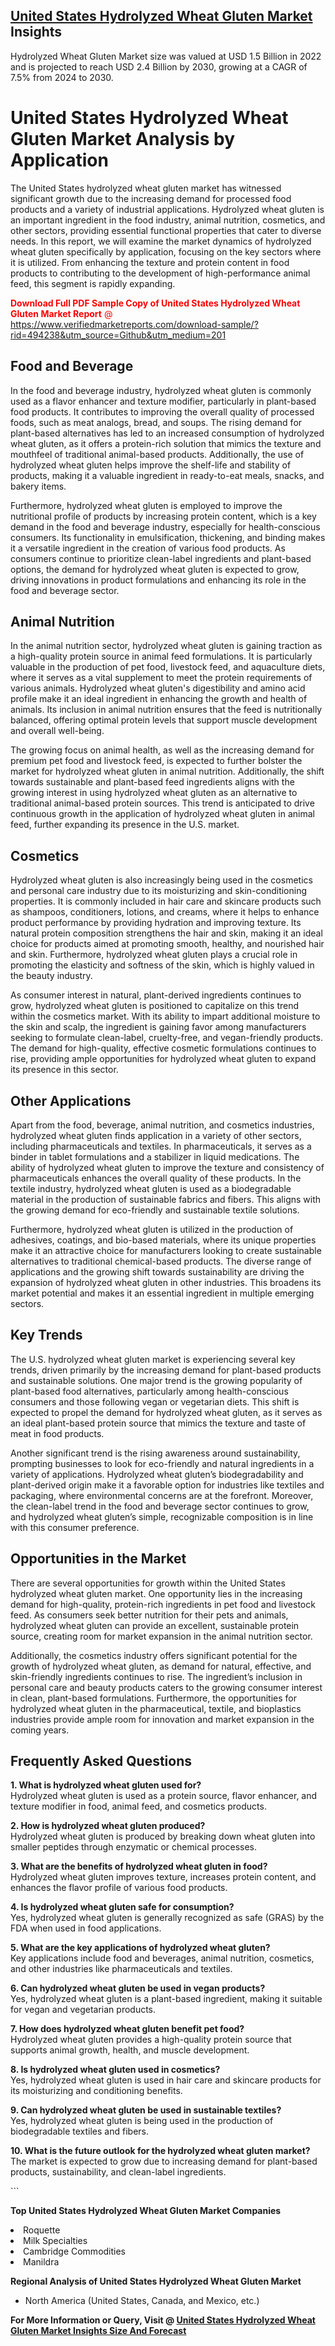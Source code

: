 <h2><a href="https://www.verifiedmarketreports.com/download-sample/?rid=494238&amp;utm_source=Github&amp;utm_medium=201" target="_blank">United States Hydrolyzed Wheat Gluten Market</a> Insights</h2><p>Hydrolyzed Wheat Gluten Market size was valued at USD 1.5 Billion in 2022 and is projected to reach USD 2.4 Billion by 2030, growing at a CAGR of 7.5% from 2024 to 2030.</p><p><h1>United States Hydrolyzed Wheat Gluten Market Analysis by Application</h1><p>The United States hydrolyzed wheat gluten market has witnessed significant growth due to the increasing demand for processed food products and a variety of industrial applications. Hydrolyzed wheat gluten is an important ingredient in the food industry, animal nutrition, cosmetics, and other sectors, providing essential functional properties that cater to diverse needs. In this report, we will examine the market dynamics of hydrolyzed wheat gluten specifically by application, focusing on the key sectors where it is utilized. From enhancing the texture and protein content in food products to contributing to the development of high-performance animal feed, this segment is rapidly expanding. <p><span class=""><span style="color: #ff0000;"><strong>Download Full PDF Sample Copy of United States Hydrolyzed Wheat Gluten Market Report</strong> @ </span><a href="https://www.verifiedmarketreports.com/download-sample/?rid=494238&amp;utm_source=Github&amp;utm_medium=201" target="_blank">https://www.verifiedmarketreports.com/download-sample/?rid=494238&amp;utm_source=Github&amp;utm_medium=201</a></span></p></p><h2>Food and Beverage</h2><p>In the food and beverage industry, hydrolyzed wheat gluten is commonly used as a flavor enhancer and texture modifier, particularly in plant-based food products. It contributes to improving the overall quality of processed foods, such as meat analogs, bread, and soups. The rising demand for plant-based alternatives has led to an increased consumption of hydrolyzed wheat gluten, as it offers a protein-rich solution that mimics the texture and mouthfeel of traditional animal-based products. Additionally, the use of hydrolyzed wheat gluten helps improve the shelf-life and stability of products, making it a valuable ingredient in ready-to-eat meals, snacks, and bakery items.</p><p>Furthermore, hydrolyzed wheat gluten is employed to improve the nutritional profile of products by increasing protein content, which is a key demand in the food and beverage industry, especially for health-conscious consumers. Its functionality in emulsification, thickening, and binding makes it a versatile ingredient in the creation of various food products. As consumers continue to prioritize clean-label ingredients and plant-based options, the demand for hydrolyzed wheat gluten is expected to grow, driving innovations in product formulations and enhancing its role in the food and beverage sector.</p><h2>Animal Nutrition</h2><p>In the animal nutrition sector, hydrolyzed wheat gluten is gaining traction as a high-quality protein source in animal feed formulations. It is particularly valuable in the production of pet food, livestock feed, and aquaculture diets, where it serves as a vital supplement to meet the protein requirements of various animals. Hydrolyzed wheat gluten's digestibility and amino acid profile make it an ideal ingredient in enhancing the growth and health of animals. Its inclusion in animal nutrition ensures that the feed is nutritionally balanced, offering optimal protein levels that support muscle development and overall well-being.</p><p>The growing focus on animal health, as well as the increasing demand for premium pet food and livestock feed, is expected to further bolster the market for hydrolyzed wheat gluten in animal nutrition. Additionally, the shift towards sustainable and plant-based feed ingredients aligns with the growing interest in using hydrolyzed wheat gluten as an alternative to traditional animal-based protein sources. This trend is anticipated to drive continuous growth in the application of hydrolyzed wheat gluten in animal feed, further expanding its presence in the U.S. market.</p><h2>Cosmetics</h2><p>Hydrolyzed wheat gluten is also increasingly being used in the cosmetics and personal care industry due to its moisturizing and skin-conditioning properties. It is commonly included in hair care and skincare products such as shampoos, conditioners, lotions, and creams, where it helps to enhance product performance by providing hydration and improving texture. Its natural protein composition strengthens the hair and skin, making it an ideal choice for products aimed at promoting smooth, healthy, and nourished hair and skin. Furthermore, hydrolyzed wheat gluten plays a crucial role in promoting the elasticity and softness of the skin, which is highly valued in the beauty industry.</p><p>As consumer interest in natural, plant-derived ingredients continues to grow, hydrolyzed wheat gluten is positioned to capitalize on this trend within the cosmetics market. With its ability to impart additional moisture to the skin and scalp, the ingredient is gaining favor among manufacturers seeking to formulate clean-label, cruelty-free, and vegan-friendly products. The demand for high-quality, effective cosmetic formulations continues to rise, providing ample opportunities for hydrolyzed wheat gluten to expand its presence in this sector.</p><h2>Other Applications</h2><p>Apart from the food, beverage, animal nutrition, and cosmetics industries, hydrolyzed wheat gluten finds application in a variety of other sectors, including pharmaceuticals and textiles. In pharmaceuticals, it serves as a binder in tablet formulations and a stabilizer in liquid medications. The ability of hydrolyzed wheat gluten to improve the texture and consistency of pharmaceuticals enhances the overall quality of these products. In the textile industry, hydrolyzed wheat gluten is used as a biodegradable material in the production of sustainable fabrics and fibers. This aligns with the growing demand for eco-friendly and sustainable textile solutions.</p><p>Furthermore, hydrolyzed wheat gluten is utilized in the production of adhesives, coatings, and bio-based materials, where its unique properties make it an attractive choice for manufacturers looking to create sustainable alternatives to traditional chemical-based products. The diverse range of applications and the growing shift towards sustainability are driving the expansion of hydrolyzed wheat gluten in other industries. This broadens its market potential and makes it an essential ingredient in multiple emerging sectors.</p><h2>Key Trends</h2><p>The U.S. hydrolyzed wheat gluten market is experiencing several key trends, driven primarily by the increasing demand for plant-based products and sustainable solutions. One major trend is the growing popularity of plant-based food alternatives, particularly among health-conscious consumers and those following vegan or vegetarian diets. This shift is expected to propel the demand for hydrolyzed wheat gluten, as it serves as an ideal plant-based protein source that mimics the texture and taste of meat in food products.</p><p>Another significant trend is the rising awareness around sustainability, prompting businesses to look for eco-friendly and natural ingredients in a variety of applications. Hydrolyzed wheat gluten’s biodegradability and plant-derived origin make it a favorable option for industries like textiles and packaging, where environmental concerns are at the forefront. Moreover, the clean-label trend in the food and beverage sector continues to grow, and hydrolyzed wheat gluten’s simple, recognizable composition is in line with this consumer preference.</p><h2>Opportunities in the Market</h2><p>There are several opportunities for growth within the United States hydrolyzed wheat gluten market. One opportunity lies in the increasing demand for high-quality, protein-rich ingredients in pet food and livestock feed. As consumers seek better nutrition for their pets and animals, hydrolyzed wheat gluten can provide an excellent, sustainable protein source, creating room for market expansion in the animal nutrition sector.</p><p>Additionally, the cosmetics industry offers significant potential for the growth of hydrolyzed wheat gluten, as demand for natural, effective, and skin-friendly ingredients continues to rise. The ingredient’s inclusion in personal care and beauty products caters to the growing consumer interest in clean, plant-based formulations. Furthermore, the opportunities for hydrolyzed wheat gluten in the pharmaceutical, textile, and bioplastics industries provide ample room for innovation and market expansion in the coming years.</p><h2>Frequently Asked Questions</h2><p><strong>1. What is hydrolyzed wheat gluten used for?</strong><br> Hydrolyzed wheat gluten is used as a protein source, flavor enhancer, and texture modifier in food, animal feed, and cosmetics products.</p><p><strong>2. How is hydrolyzed wheat gluten produced?</strong><br> Hydrolyzed wheat gluten is produced by breaking down wheat gluten into smaller peptides through enzymatic or chemical processes.</p><p><strong>3. What are the benefits of hydrolyzed wheat gluten in food?</strong><br> Hydrolyzed wheat gluten improves texture, increases protein content, and enhances the flavor profile of various food products.</p><p><strong>4. Is hydrolyzed wheat gluten safe for consumption?</strong><br> Yes, hydrolyzed wheat gluten is generally recognized as safe (GRAS) by the FDA when used in food applications.</p><p><strong>5. What are the key applications of hydrolyzed wheat gluten?</strong><br> Key applications include food and beverages, animal nutrition, cosmetics, and other industries like pharmaceuticals and textiles.</p><p><strong>6. Can hydrolyzed wheat gluten be used in vegan products?</strong><br> Yes, hydrolyzed wheat gluten is a plant-based ingredient, making it suitable for vegan and vegetarian products.</p><p><strong>7. How does hydrolyzed wheat gluten benefit pet food?</strong><br> Hydrolyzed wheat gluten provides a high-quality protein source that supports animal growth, health, and muscle development.</p><p><strong>8. Is hydrolyzed wheat gluten used in cosmetics?</strong><br> Yes, hydrolyzed wheat gluten is used in hair care and skincare products for its moisturizing and conditioning benefits.</p><p><strong>9. Can hydrolyzed wheat gluten be used in sustainable textiles?</strong><br> Yes, hydrolyzed wheat gluten is being used in the production of biodegradable textiles and fibers.</p><p><strong>10. What is the future outlook for the hydrolyzed wheat gluten market?</strong><br> The market is expected to grow due to increasing demand for plant-based products, sustainability, and clean-label ingredients.</p>```</p><p><strong>Top United States Hydrolyzed Wheat Gluten Market Companies</strong></p><div data-test-id=""><p><li>Roquette</li><li> Milk Specialties</li><li> Cambridge Commodities</li><li> Manildra</li></p><div><strong>Regional Analysis of&nbsp;United States Hydrolyzed Wheat Gluten Market</strong></div><ul><li dir="ltr"><p dir="ltr">North America&nbsp;(United States, Canada, and Mexico, etc.)</p></li></ul><p><strong>For More Information or Query, Visit @&nbsp;</strong><strong><a href="https://www.verifiedmarketreports.com/product/hydrolyzed-wheat-gluten-market/?utm_source=Github&amp;utm_medium=201" target="_blank">United States Hydrolyzed Wheat Gluten Market Insights Size And Forecast</a></strong></p></div>
